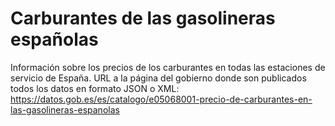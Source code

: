 # Carburantes de las gasolineras españolas
Información sobre los precios de los carburantes en todas las estaciones de servicio de España. URL a la página del gobierno donde son publicados todos los datos en formato JSON o XML: https://datos.gob.es/es/catalogo/e05068001-precio-de-carburantes-en-las-gasolineras-espanolas
